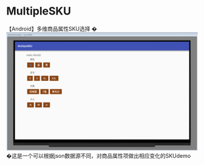 # MultipleSKU
【Android】多维商品属性SKU选择
�![image](https://github.com/MrHaoIsBadBoy/Img-Folder/blob/master/GIF.gif)
�这是一个可以根据json数据源不同，对商品属性项做出相应变化的SKUdemo
